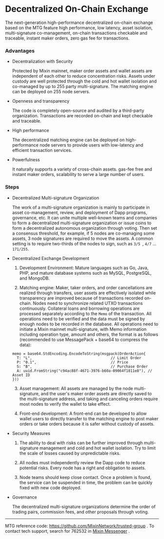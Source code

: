 # Decentralized On-Chain Exchange

The next-generation high-performance decentralized on-chain exchange based on the MTG feature high performance, low latency, asset isolation, multi-signature co-management, on-chain transactions checkable and traceable, instant maker orders, zero gas fee for transactions.

### Advantages

- Decentralization with Security
  
  Protected by Mixin mainnet, maker order assets and wallet assets are independent of each other to reduce concentration risks. Assets under custody are well protected through the cold and hot wallet isolation and co-managed by up to 255 party multi-signature. The matching engine can be deployed on 255 node servers.

- Openness and transparency
  
  The code is completely open-source and audited by a third-party organization. Transactions are recorded on-chain and kept checkable and traceable.

- High performance
  
  The decentralized matching engine can be deployed on high-performance node servers to provide users with low-latency and efficient transaction services.

- Powerfulness

  It naturally supports a variety of cross-chain assets. gas-fee free and instant maker orders,  scalability to serve a large number of users.

### Steps

- Decentralized Multi-signature Organization

  The work of a multi-signature organization is mainly to participate in asset co-management, review, and deployment of Dapp programs, governance, etc. It can unite multiple well-known teams and companies to form a decentralized multi-signature organization or issue coins to form a decentralized autonomous organization through voting. Then set a consensus threshold, for example, if 5 nodes are co-managing some assets, 3 node signatures are required to move the assets. A common setting is to require two-thirds of the nodes to sign, such as `3/5 `, `4/7` ... `171/255`.

- Decentralized Exchange Development
  
  1. Development Environment: Mature languages such as Go, Java, PHP, and mature database systems such as MySQL, PostgreSQL, and MongoDB.

  2. Matching engine: Maker, taker orders, and order cancellations are realized through transfers, user assets are effectively isolated while transparency are improved because of transactions recorded on-chain. Nodes need to synchronize related UTXO transactions continuously. Collateral loans and borrowing operations are processed separately according to the `Memo` of the transaction. All operations need to be verified and the data must be signed by enough nodes to be recorded in the database. All operations need to initiate a Mixin mainnet multi-signature, with Memo information including operation type, amount and others, the format is as follows (recommended to use MessagePack + base64 to compress the data):

  ```golang
  memo = base64.StdEncoding.EncodeToString(msgpack(OrderAction{
    T: "L",                                    // Limit Order
    P: "0.1",                                  // Price
    S: "B",                                    // Purchase Order
    A: uuid.FromString("c94ac88f-4671-3976-b60a-09064f1811e8"), // Asset ID
  }))
  ```

  3. Asset management: All assets are managed by the node multi-signature, and the user's maker order assets are directly saved to the multi-signature address, and taking and canceling orders require most nodes to verify the wallet to take effect.

  4. Front-end development: A front-end can be developed to allow wallet users to directly transfer to the matching engine to post maker orders or take orders because it is safer without custody of assets.

- Security Measures

  1. The ability to deal with risks can be further improved through multi-signature management and cold and hot wallet isolation. Try to limit the scale of losses caused by unpredictable risks.

  2. All nodes must independently review the Dapp code to reduce potential risks. Every node has a right and obligation to assets.

  3. Node teams should keep close contact. Once a problem is found, the service can be suspended in time, the problem can be quickly fixed with new code deployed.

- Governance

  The decentralized multi-signature organizations determine the order of trading pairs, commission fees, and other proposals through voting.

---
MTG reference code: https://github.com/MixinNetwork/trusted-group . To contact tech support, search for 762532 in [Mixin Messenger](https://w3c.group/c/1609251387450619) .